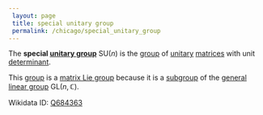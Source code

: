 ```yaml
---
 layout: page
 title: special unitary group
 permalink: /chicago/special_unitary_group
---
```

The **special [unitary group](https://mathgloss.github.io/MathGloss/chicago/unitary_group)** $\text{SU}(n)$ is the [group](https://mathgloss.github.io/MathGloss/chicago/group) of [unitary](https://mathgloss.github.io/MathGloss/chicago/unitary_matrix) [matrices](https://mathgloss.github.io/MathGloss/chicago/matrix) with unit [determinant](https://mathgloss.github.io/MathGloss/chicago/determinant).

This [group](https://mathgloss.github.io/MathGloss/chicago/group) is a [matrix Lie group](https://mathgloss.github.io/MathGloss/chicago/matrix_Lie_group) because it is a [subgroup](https://mathgloss.github.io/MathGloss/chicago/subgroup) of the [general linear group](https://mathgloss.github.io/MathGloss/chicago/general_linear_group) $\text{GL}(n,\mathbb C)$.

Wikidata ID: [Q684363](https://www.wikidata.org/wiki/Q684363)